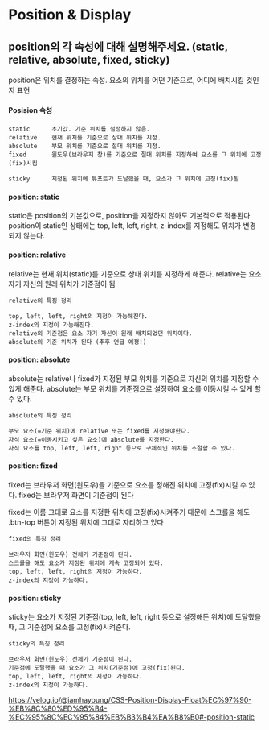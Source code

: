 
# Position & Display  

## position의 각 속성에 대해 설명해주세요. (static, relative, absolute, fixed, sticky)

position은 위치를 결정하는 속성.
요소의 위치를 어떤 기준으로, 어디에 배치시킬 것인지 표현
 
#### Posision 속성
```
static	    초기값. 기준 위치를 설정하지 않음.
relative	현재 위치를 기준으로 상대 위치를 지정.
absolute	부모 위치를 기준으로 절대 위치를 지정.
fixed	    윈도우(브라우저 창)를 기준으로 절대 위치를 지정하여 요소를 그 위치에 고정(fix)시킴

sticky	    지정된 위치에 뷰포트가 도달했을 때, 요소가 그 위치에 고정(fix)됨
```
#### position: static

static은 position의 기본값으로, position을 지정하지 않아도 기본적으로 적용된다.
position이 static인 상태에는
top, left, left, right, z-index를 지정해도 위치가 변경되지 않는다.

#### position: relative
relative는 현재 위치(static)를 기준으로 상대 위치를 지정하게 해준다.
relative는 요소 자기 자신의 원래 위치가 기준점이 됨

```
relative의 특징 정리

top, left, left, right의 지정이 가능해진다.
z-index의 지정이 가능해진다.
relative의 기준점은 요소 자기 자신이 원래 배치되었던 위치이다.
absolute의 기준 위치가 된다 (추후 언급 예정!)
```
#### position: absolute
absolute는 relative나 fixed가 지정된 부모 위치를 기준으로 자신의 위치를 지정할 수 있게 해준다.
absolute는 부모 위치를 기준점으로 설정하여 요소를 이동시킬 수 있게 할 수 있다.

```
absolute의 특징 정리

부모 요소(=기준 위치)에 relative 또는 fixed를 지정해야한다.
자식 요소(=이동시키고 싶은 요소)에 absolute를 지정한다.
자식 요소를 top, left, left, right 등으로 구체적인 위치를 조절할 수 있다.
```
#### position: fixed
fixed는 브라우저 화면(윈도우)을 기준으로 요소를 정해진 위치에 고정(fix)시킬 수 있다.
fixed는 브라우저 화면이 기준점이 된다

fixed는 이름 그대로 요소를 지정한 위치에 고정(fix)시켜주기 때문에
스크롤을 해도 .btn-top 버튼이 지정된 위치에 그대로 자리하고 있다
```
fixed의 특징 정리

브라우저 화면(윈도우) 전체가 기준점이 된다.
스크롤을 해도 요소가 지정된 위치에 계속 고정되어 있다.
top, left, left, right의 지정이 가능하다.
z-index의 지정이 가능하다.
```

#### position: sticky
sticky는 요소가 지정된 기준점(top, left, left, right 등으로 설정해둔 위치)에 도달했을 때, 그 기준점에 요소를 고정(fix)시켜준다.



```
sticky의 특징 정리

브라우저 화면(윈도우) 전체가 기준점이 된다.
기준점에 도달했을 때 요소가 그 위치(기준점)에 고정(fix)된다.
top, left, left, right의 지정이 가능하다.
z-index의 지정이 가능하다.
```

https://velog.io/@iamhayoung/CSS-Position-Display-Float%EC%97%90-%EB%8C%80%ED%95%B4-%EC%95%8C%EC%95%84%EB%B3%B4%EA%B8%B0#-position-static